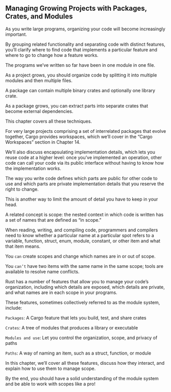 ## Managing Growing Projects with Packages, Crates, and Modules

As you write large programs, organizing your code will become increasingly important.

By grouping related functionality and separating code with distinct features, you’ll clarify where to find code that implements a particular feature and where to go to change how a feature works.


The programs we’ve written so far have been in one module in one file.

As a project grows, you should organize code by splitting it into multiple modules and then multiple files.

A package can contain multiple binary crates and optionally one library crate.

As a package grows, you can extract parts into separate crates that become external dependencies.

This chapter covers all these techniques.

For very large projects comprising a set of interrelated packages that evolve together, Cargo provides workspaces, which we’ll cover in the “Cargo Workspaces” section in Chapter 14.

We’ll also discuss encapsulating implementation details, which lets you reuse code at a higher level: once you’ve implemented an operation, other code can call your code via its public interface without having to know how the implementation works.

The way you write code defines which parts are public for other code to use and which parts are private implementation details that you reserve the right to change.

This is another way to limit the amount of detail you have to keep in your head.


A related concept is scope: the nested context in which code is written has a set of names that are defined as “in scope.”

When reading, writing, and compiling code, programmers and compilers need to know whether a particular name at a particular spot refers to a variable, function, struct, enum, module, constant, or other item and what that item means.

You `can` create scopes and change which names are in or out of scope.

You `can’t` have two items with the same name in the same scope; tools are available to resolve name conflicts.


Rust has a number of features that allow you to manage your code’s organization, including which details are exposed, which details are private, and what names are in each scope in your programs.

These features, sometimes collectively referred to as the module system, include:

`Packages`: A Cargo feature that lets you build, test, and share crates

`Crates`: A tree of modules that produces a library or executable

`Modules and use`: Let you control the organization, scope, and privacy of paths

`Paths`: A way of naming an item, such as a struct, function, or module

In this chapter, we’ll cover all these features, discuss how they interact, and explain how to use them to manage scope.

By the end, you should have a solid understanding of the module system and be able to work with scopes like a pro!
